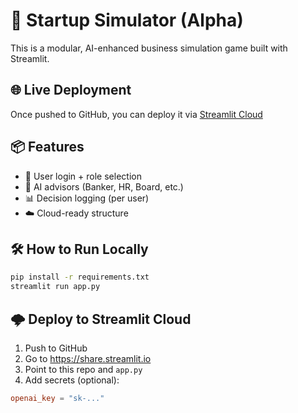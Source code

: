 # 🚀 Startup Simulator (Alpha)

This is a modular, AI-enhanced business simulation game built with Streamlit.

## 🌐 Live Deployment
Once pushed to GitHub, you can deploy it via [Streamlit Cloud](https://share.streamlit.io)

## 📦 Features
- 🔐 User login + role selection
- 🧠 AI advisors (Banker, HR, Board, etc.)
- 📊 Decision logging (per user)
- ☁️ Cloud-ready structure

## 🛠 How to Run Locally
```bash
pip install -r requirements.txt
streamlit run app.py
```

## 🌩 Deploy to Streamlit Cloud
1. Push to GitHub
2. Go to https://share.streamlit.io
3. Point to this repo and `app.py`
4. Add secrets (optional):
```toml
openai_key = "sk-..."
```